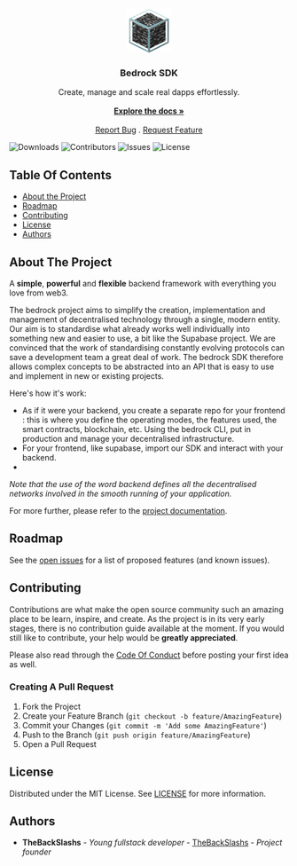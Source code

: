 <br/>

<p align="center">
  <a href="https://github.com/backslashs/bedrock-sdk">
    <img src="images/logo.png" alt="Logo" width="80" height="80">
  </a>

  <h3 align="center">Bedrock SDK</h3>

  <p align="center">
    Create, manage and scale real dapps effortlessly.
    <br/>
    <br/>
    <a href="https://bedrocksdk.vercel.app/"><strong>Explore the docs »</strong></a>
    <br/>
    <br/>
    <a href="https://github.com/backslashs/bedrock-sdk/issues/new">Report Bug</a>
    .
    <a href="https://github.com/backslashs/bedrock-sdk/issues/new">Request Feature</a>
  </p>
</p>

![Downloads](https://img.shields.io/github/downloads/backslashs/bedrock-sdk/total) ![Contributors](https://img.shields.io/github/contributors/backslashs/bedrock-sdk?color=dark-green) ![Issues](https://img.shields.io/github/issues/backslashs/bedrock-sdk) ![License](https://img.shields.io/github/license/backslashs/bedrock-sdk)

## Table Of Contents

- [About the Project](#about-the-project)
- [Roadmap](#roadmap)
- [Contributing](#contributing)
- [License](#license)
- [Authors](#authors)

## About The Project
A **simple**, **powerful** and **flexible** backend framework with everything you love from web3.

The bedrock project aims to simplify the creation, implementation and management of decentralised technology through a single, modern entity. Our aim is to standardise what already works well individually into something new and easier to use, a bit like the Supabase project. 
We are convinced that the work of standardising constantly evolving protocols can save a development team a great deal of work.
The bedrock SDK therefore allows complex concepts to be abstracted into an API that is easy to use and implement in new or existing projects.

Here's how it's work:
- As if it were your backend, you create a separate repo for your frontend : this is where you define the operating modes, the features used, the smart contracts, blockchain, etc. Using the bedrock CLI, put in production and manage your decentralised infrastructure.
- For your frontend, like supabase, import our SDK and interact with your backend.
- 
*Note that the use of the word backend defines all the decentralised networks involved in the smooth running of your application.*

For more further, please refer to the [project documentation](https://bedrocksdk.vercel.app/).

## Roadmap

See the [open issues](https://github.com/backslashs/bedrock-sdk/issues) for a list of proposed features (and known issues).

## Contributing

Contributions are what make the open source community such an amazing place to be learn, inspire, and create. As the project is in its very early stages, there is no contribution guide available at the moment.
If you would still like to contribute, your help would be **greatly appreciated**.

Please also read through the [Code Of Conduct](https://github.com/backslashs/bedrock-sdk/blob/main/CODE_OF_CONDUCT.md) before posting your first idea as well.

### Creating A Pull Request

1. Fork the Project
2. Create your Feature Branch (`git checkout -b feature/AmazingFeature`)
3. Commit your Changes (`git commit -m 'Add some AmazingFeature'`)
4. Push to the Branch (`git push origin feature/AmazingFeature`)
5. Open a Pull Request

## License

Distributed under the MIT License. See [LICENSE](https://github.com/backslashs/bedrock-sdk/blob/main/LICENSE.md) for more information.

## Authors

- **TheBackSlashs** - _Young fullstack developer_ - [TheBackSlashs](https://github.com/backslashs) - _Project founder_

